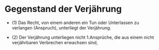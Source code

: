 # Gegenstand der Verjährung

- (1) Das Recht, von einem anderen ein Tun oder Unterlassen zu verlangen (Anspruch), unterliegt der Verjährung.

- (2) Der Verjährung unterliegen nicht 1.Ansprüche, die aus einem nicht verjährbaren Verbrechen erwachsen sind,

